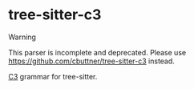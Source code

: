# tree-sitter-c3

> [!WARNING]
> This parser is incomplete and deprecated. Please use https://github.com/cbuttner/tree-sitter-c3 instead.

[C3](https://www.c3-lang.org) grammar for tree-sitter.
